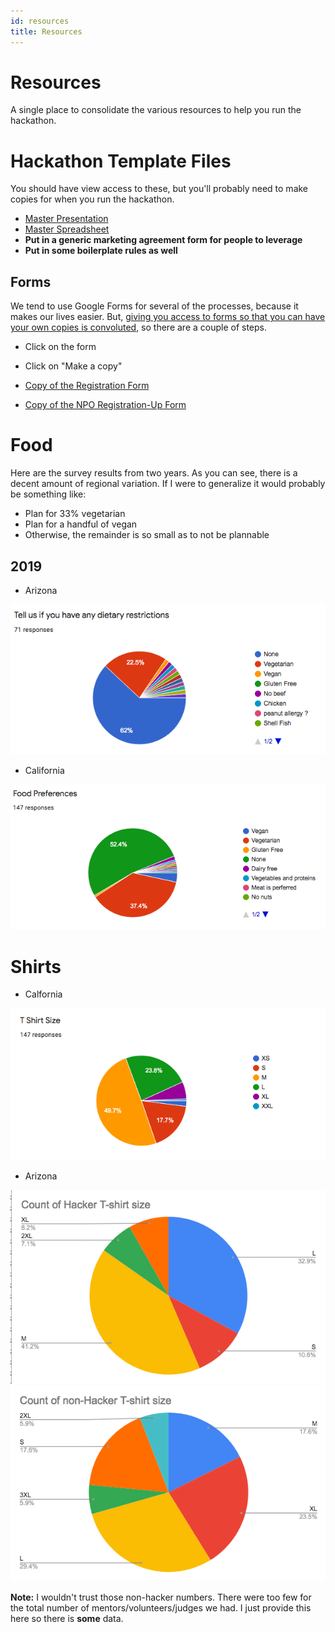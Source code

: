 ```yaml
---
id: resources 
title: Resources
---
```

# Resources

A single place to consolidate the various resources to help you run the hackathon.  

# Hackathon Template Files

You should have view access to these, but you'll probably need to make copies for when you run the hackathon. 

*  [Master Presentation](https://docs.google.com/presentation/d/1caHNWUscXTxOiWXHcbPlxWsGHMhDurxgRdG8dau62-8/edit?usp=sharing)
*  [Master Spreadsheet](https://docs.google.com/spreadsheets/d/1UA896TJE1BFBNs3cf81oUJY0YodGAbyKZxQAMRJs9RI/edit?usp=sharing)
*  **Put in a generic marketing agreement form for people to leverage**
*  **Put in some boilerplate rules as well**

## Forms

We tend to use Google Forms for several of the processes, because it makes our lives easier.  But, [giving you access to forms so that you can have your own copies is convoluted](https://alicekeeler.com/2017/01/02/5-steps-sharing-copy-google-form/), so there are a couple of steps.

*  Click on the form
  * Click on "Make a copy"

*  [Copy of the Registration Form](https://docs.google.com/forms/d/1bGVlrfjH-J9HE6WzSUBGzj-EOrlbnvK96Qnd9qP22W4/edit)
*  [Copy of the NPO Registration-Up Form](https://docs.google.com/forms/d/10ihlbE_6RKwg9mXpNfRVnM8AzZIhgoarJajl_j5jxcE/copy)

# Food

Here are the survey results from two years.  As you can see, there is a decent amount of regional variation.  If I were to generalize it would probably be something like:

* Plan for 33% vegetarian
* Plan for a handful of vegan
* Otherwise, the remainder is so small as to not be plannable

## 2019

* Arizona

![2019 AZ food results](201910-arizona-food-survey-graph.png)

* California

![2019 CA food results](201911-california-food-survey-graph.png)

# Shirts

* Calfornia

![2019 CA t-shirt size results](201911-california-shirt-sizes-graph.png)

* Arizona

![2019 AZ Hacker shirts](201910-az-shirt-sizes-hacker.png)
![2019 AZ Non-Hacker shirts](201910-az-shirt-sizes-non-hacker.png)

**Note:** I wouldn't trust those non-hacker numbers.  There were too few for the total number of mentors/volunteers/judges we had.  I just provide this here so there is __some__ data.


